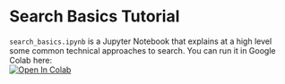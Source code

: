 # Search Basics Tutorial

`search_basics.ipynb` is a Jupyter Notebook that explains at a high level some common technical approaches to search. You can run it in Google Colab here:  
<a target="_blank" href="https://colab.research.google.com/github/santiagomvc/search_methods_intro/blob/main/search_methods.ipynb">
  <img src="https://colab.research.google.com/assets/colab-badge.svg" alt="Open In Colab"/>
</a>
